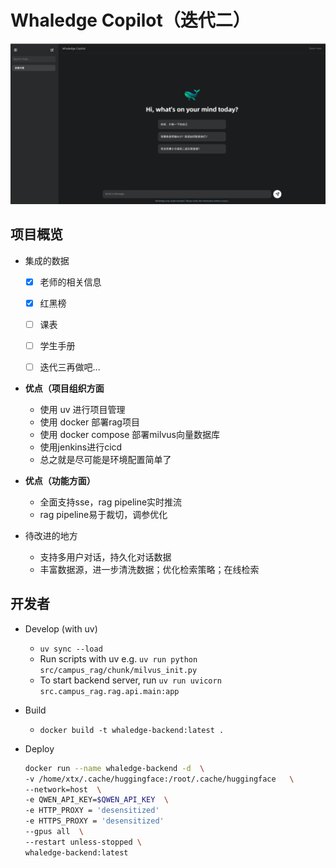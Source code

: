 # Whaledge Copilot（迭代二）
![欢迎界面截图](./assets/welcome.png)
## 项目概览

- 集成的数据
  - [x] 老师的相关信息
  - [x] 红黑榜
  - [ ] 课表
  - [ ] 学生手册
  - [ ] 迭代三再做吧...


- **优点（项目组织方面**
  - 使用 uv 进行项目管理 
  - 使用 docker 部署rag项目
  - 使用 docker compose 部署milvus向量数据库
  - 使用jenkins进行cicd
  - 总之就是尽可能是环境配置简单了


- **优点（功能方面）**
  - 全面支持sse，rag pipeline实时推流
  - rag pipeline易于裁切，调参优化

- 待改进的地方
  - 支持多用户对话，持久化对话数据
  - 丰富数据源，进一步清洗数据；优化检索策略；在线检索


## 开发者

- Develop (with uv)
   - `uv sync --load`
   - Run scripts with uv e.g.     `uv run python src/campus_rag/chunk/milvus_init.py`
   - To start backend server, run `uv run uvicorn src.campus_rag.rag.api.main:app`

- Build
  - `docker build -t whaledge-backend:latest .`

- Deploy
  ``` sh
  docker run --name whaledge-backend -d  \
  -v /home/xtx/.cache/huggingface:/root/.cache/huggingface   \
  --network=host  \
  -e QWEN_API_KEY=$QWEN_API_KEY  \
  -e HTTP_PROXY = 'desensitized'
  -e HTTPS_PROXY = 'desensitized'
  --gpus all  \
  --restart unless-stopped \
  whaledge-backend:latest
  ```